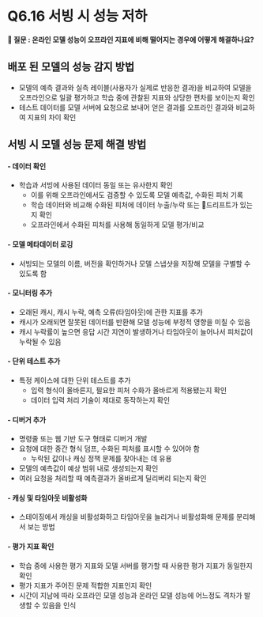 # Q6.16 서빙 시 성능 저하

**🙋 질문 : 온라인 모델 성능이 오프라인 지표에 비해 떨어지는 경우에 어떻게 해결하나요?**

## 배포 된 모델의 성능 감지 방법

- 모델의 예측 결과와 실측 레이블(사용자가 실제로 반응한 결과)을 비교하여 모델을 오프라인으로 일괄 평가하고 학습 중에 관찰된 지표와 상당한 편차를 보이는지 확인
- 테스트 데이터를 모델 서버에 요청으로 보내어 얻은 결과를 오프라인 결과와 비교하여 지표의 차이 확인

## 서빙 시 모델 성능 문제 해결 방법

#### - 데이터 확인

- 학습과 서빙에 사용된 데이터 동일 또는 유사한지 확인
  - 이를 위해 오프라인에서도 검증할 수 있도록 모델 예측값, 수화된 피처 기록
  - 학습 데이터와 비교해 수화된 피처에 데이터 누출/누락 또는 드리프트가 있는지 확인
  - 오프라인에서 수화된 피처를 사용해 동일하게 모델 평가/비교

#### - 모델 메타데이터 로깅

- 서빙되는 모델의 이름, 버전을 확인하거나 모델 스냅샷을 저장해 모델을 구별할 수 있도록 함

#### - 모니터링 추가

- 오래된 캐시, 캐시 누락, 예측 오류(타임아웃)에 관한 지표를 추가
- 캐시가 오래되면 잘못된 데이터를 반환해 모델 성능에 부정적 영향을 미칠 수 있음
- 캐시 누락률이 높으면 응답 시간 지연이 발생하거나 타임아웃이 늘어나서 피처값이 누락될 수 있음

#### - 단위 테스트 추가

- 특정 케이스에 대한 단위 테스트를 추가
  - 입력 형식이 올바른지, 필요한 피처 수화가 올바르게 적용됐는지 확인
  - 데이터 입력 처리 기술이 제대로 동작하는지 확인

#### - 디버거 추가

- 명령줄 또는 웹 기반 도구 형태로 디버거 개발
- 요청에 대한 중간 형식 덤프, 수화된 피처를 표시할 수 있어야 함
  - 누락된 값이나 캐싱 정책 문제를 찾아내는 데 유용
- 모델의 예측값이 예상 범위 내로 생성되는지 확인
- 여러 요청을 처리할 때 예측결과가 올바르게 딜리버리 되는지 확인

#### - 캐싱 및 타임아웃 비활성화

- 스테이징에서 캐싱을 비활성화하고 타임아웃을 늘리거나 비활성화해 문제를 분리해서 보는 방법

#### - 평가 지표 확인

- 학습 중에 사용한 평가 지표와 모델 서버를 평가할 때 사용한 평가 지표가 동일한지 확인
- 평가 지표가 주어진 문제 적합한 지표인지 확인
- 시간이 지남에 따라 오프라인 모델 성능과 온라인 모델 성능에 어느정도 격차가 발생할 수 있음을 인식
